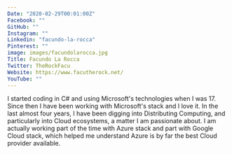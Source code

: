 ```yaml
---
Date: "2020-02-29T00:01:00Z"
Facebook: ""
GitHub: ""
Instagram: ""
Linkedin: "facundo-la-rocca"
Pinterest: ""
image: images/facundolarocca.jpg
Title: Facundo La Rocca
Twitter: TheRockFacu
Website: https://www.facutherock.net/
YouTube: ""
---
```

I started coding in C# and using Microsoft's technologies when I was 17. Since then I have been working with Microsoft's stack and I love it.
In the last almost four years, I have been digging into Distributing Computing, and particularly into Cloud ecosystems, a matter I am passionate about.
I am actually working part of the time with Azure stack and part with Google Cloud stack, which helped me understand Azure is by far the best Cloud provider available.